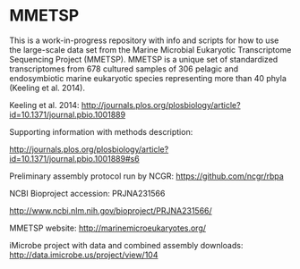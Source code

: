 # MMETSP
This is a work-in-progress repository with info and scripts for how to use the large-scale data set from the Marine Microbial Eukaryotic Transcriptome Sequencing Project (MMETSP). MMETSP is a unique set of standardized transcriptomes from 678 cultured samples of 306 pelagic and endosymbiotic marine eukaryotic species representing more than 40 phyla (Keeling et al. 2014).

Keeling et al. 2014: http://journals.plos.org/plosbiology/article?id=10.1371/journal.pbio.1001889

Supporting information with methods description: 

http://journals.plos.org/plosbiology/article?id=10.1371/journal.pbio.1001889#s6

Preliminary assembly protocol run by NCGR:
https://github.com/ncgr/rbpa

NCBI Bioproject accession: PRJNA231566

http://www.ncbi.nlm.nih.gov/bioproject/PRJNA231566/

MMETSP website: http://marinemicroeukaryotes.org/

iMicrobe project with data and combined assembly downloads: http://data.imicrobe.us/project/view/104
